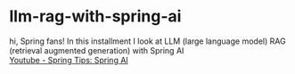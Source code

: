 # llm-rag-with-spring-ai
hi, Spring fans! In this installment I look at LLM (large language model) RAG (retrieval augmented generation) with Spring AI  
[Youtube - Spring Tips: Spring AI](https://www.youtube.com/watch?v=aNKDoiOUo9M)  
